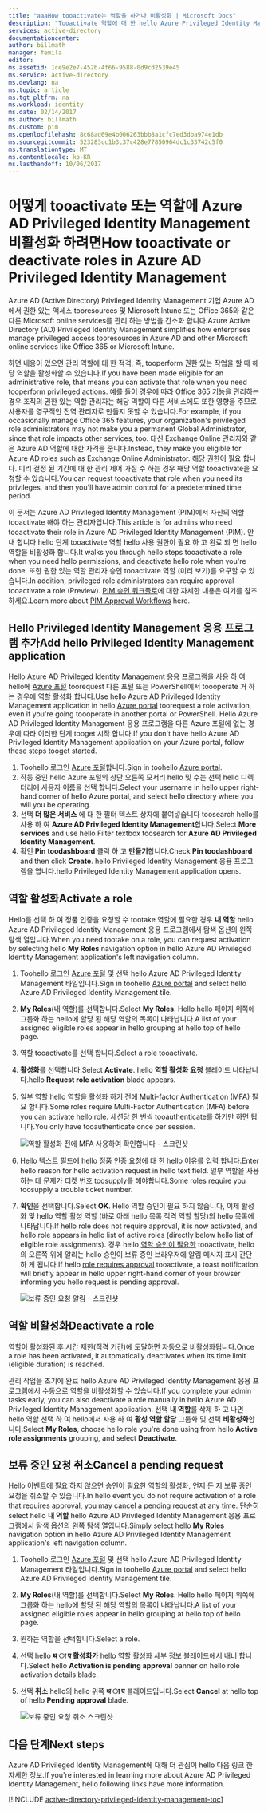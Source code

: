 ```yaml
---
title: "aaaHow tooactivate는 역할을 하거나 비활성화 | Microsoft Docs"
description: "Tooactivate 역할에 대 한 hello Azure Privileged Identity Management 응용 프로그램 id를 특권 하는 방법에 대해 알아봅니다."
services: active-directory
documentationcenter: 
author: billmath
manager: femila
editor: 
ms.assetid: 1ce9e2e7-452b-4f66-9588-0d9cd2539e45
ms.service: active-directory
ms.devlang: na
ms.topic: article
ms.tgt_pltfrm: na
ms.workload: identity
ms.date: 02/14/2017
ms.author: billmath
ms.custom: pim
ms.openlocfilehash: 8c68ad69e4b006263bbb8a1cfc7ed3dba974e1db
ms.sourcegitcommit: 523283cc1b3c37c428e77850964dc1c33742c5f0
ms.translationtype: MT
ms.contentlocale: ko-KR
ms.lasthandoff: 10/06/2017
---
```

# <a name="how-tooactivate-or-deactivate-roles-in-azure-ad-privileged-identity-management"></a><span data-ttu-id="99fd3-103">어떻게 tooactivate 또는 역할에 Azure AD Privileged Identity Management 비활성화 하려면</span><span class="sxs-lookup"><span data-stu-id="99fd3-103">How tooactivate or deactivate roles in Azure AD Privileged Identity Management</span></span>
<span data-ttu-id="99fd3-104">Azure AD (Active Directory) Privileged Identity Management 기업 Azure AD에서 권한 있는 액세스 tooresources 및 Microsoft Intune 또는 Office 365와 같은 다른 Microsoft online services를 관리 하는 방법을 간소화 합니다.</span><span class="sxs-lookup"><span data-stu-id="99fd3-104">Azure Active Directory (AD) Privileged Identity Management simplifies how enterprises manage privileged access tooresources in Azure AD and other Microsoft online services like Office 365 or Microsoft Intune.</span></span>  

<span data-ttu-id="99fd3-105">하면 내용이 있으면 관리 역할에 대 한 적격, 즉, tooperform 권한 있는 작업을 할 때 해당 역할을 활성화할 수 있습니다.</span><span class="sxs-lookup"><span data-stu-id="99fd3-105">If you have been made eligible for an administrative role, that means you can activate that role when you need tooperform privileged actions.</span></span> <span data-ttu-id="99fd3-106">예를 들어 경우에 따라 Office 365 기능을 관리하는 경우 조직의 권한 있는 역할 관리자는 해당 역할이 다른 서비스에도 또한 영향을 주므로 사용자를 영구적인 전역 관리자로 만들지 못할 수 있습니다.</span><span class="sxs-lookup"><span data-stu-id="99fd3-106">For example, if you occasionally manage Office 365 features, your organization's privileged role administrators may not make you a permanent Global Administrator, since that role impacts other services, too.</span></span> <span data-ttu-id="99fd3-107">대신 Exchange Online 관리자와 같은 Azure AD 역할에 대한 자격을 줍니다.</span><span class="sxs-lookup"><span data-stu-id="99fd3-107">Instead, they make you eligible for Azure AD roles such as Exchange Online Administrator.</span></span> <span data-ttu-id="99fd3-108">해당 권한이 필요 합니다. 미리 결정 된 기간에 대 한 관리 제어 가질 수 하는 경우 해당 역할 tooactivate을 요청할 수 있습니다.</span><span class="sxs-lookup"><span data-stu-id="99fd3-108">You can request tooactivate that role when you need its privileges, and then you'll have admin control for a predetermined time period.</span></span>

<span data-ttu-id="99fd3-109">이 문서는 Azure AD Privileged Identity Management (PIM)에서 자신의 역할 tooactivate 해야 하는 관리자입니다.</span><span class="sxs-lookup"><span data-stu-id="99fd3-109">This article is for admins who need tooactivate their role in Azure AD Privileged Identity Management (PIM).</span></span> <span data-ttu-id="99fd3-110">안내 합니다 hello 단계 tooactivate 역할 hello 사용 권한이 필요 하 고 완료 되 면 hello 역할을 비활성화 합니다.</span><span class="sxs-lookup"><span data-stu-id="99fd3-110">It walks you through hello steps tooactivate a role when you need hello permissions, and deactivate hello role when you're done.</span></span> <span data-ttu-id="99fd3-111">또한 권한 있는 역할 관리자 승인 tooactivate 역할 (미리 보기)를 요구할 수 있습니다.</span><span class="sxs-lookup"><span data-stu-id="99fd3-111">In addition, privileged role administrators can require approval tooactivate a role (Preview).</span></span> <span data-ttu-id="99fd3-112">[PIM 승인 워크플로](./privileged-identity-management/azure-ad-pim-approval-workflow.md)에 대한 자세한 내용은 여기를 참조하세요.</span><span class="sxs-lookup"><span data-stu-id="99fd3-112">Learn more about [PIM Approval Workflows](./privileged-identity-management/azure-ad-pim-approval-workflow.md) here.</span></span>

## <a name="add-hello-privileged-identity-management-application"></a><span data-ttu-id="99fd3-113">Hello Privileged Identity Management 응용 프로그램 추가</span><span class="sxs-lookup"><span data-stu-id="99fd3-113">Add hello Privileged Identity Management application</span></span>
<span data-ttu-id="99fd3-114">Hello Azure AD Privileged Identity Management 응용 프로그램을 사용 하 여 hello에 [Azure 포털](https://portal.azure.com/) toorequest 다른 포털 또는 PowerShell에서 toooperate 거 하는 경우에 역할 활성화 합니다.</span><span class="sxs-lookup"><span data-stu-id="99fd3-114">Use hello Azure AD Privileged Identity Management application in hello [Azure portal](https://portal.azure.com/) toorequest a role activation, even if you're going toooperate in another portal or PowerShell.</span></span> <span data-ttu-id="99fd3-115">Hello Azure AD Privileged Identity Management 응용 프로그램을 다른 Azure 포털에 없는 경우에 따라 이러한 단계 tooget 시작 합니다.</span><span class="sxs-lookup"><span data-stu-id="99fd3-115">If you don't have hello Azure AD Privileged Identity Management application on your Azure portal, follow these steps tooget started.</span></span>

1. <span data-ttu-id="99fd3-116">Toohello 로그인 [Azure 포털](https://portal.azure.com/)합니다.</span><span class="sxs-lookup"><span data-stu-id="99fd3-116">Sign in toohello [Azure portal](https://portal.azure.com/).</span></span>
2. <span data-ttu-id="99fd3-117">작동 중인 hello Azure 포털의 상단 오른쪽 모서리 hello 및 수는 선택 hello 디렉터리에 사용자 이름을 선택 합니다.</span><span class="sxs-lookup"><span data-stu-id="99fd3-117">Select your username in hello upper right-hand corner of hello Azure portal, and select hello directory where you will you be operating.</span></span>
3. <span data-ttu-id="99fd3-118">선택 **더 많은 서비스** 에 대 한 필터 텍스트 상자에 붙여넣습니다 toosearch hello를 사용 하 여 **Azure AD Privileged Identity Management**합니다.</span><span class="sxs-lookup"><span data-stu-id="99fd3-118">Select **More services** and use hello Filter textbox toosearch for **Azure AD Privileged Identity Management**.</span></span>
4. <span data-ttu-id="99fd3-119">확인 **Pin toodashboard** 클릭 하 고 **만들기**합니다.</span><span class="sxs-lookup"><span data-stu-id="99fd3-119">Check **Pin toodashboard** and then click **Create**.</span></span> <span data-ttu-id="99fd3-120">hello Privileged Identity Management 응용 프로그램을 엽니다.</span><span class="sxs-lookup"><span data-stu-id="99fd3-120">hello Privileged Identity Management application opens.</span></span>

## <a name="activate-a-role"></a><span data-ttu-id="99fd3-121">역할 활성화</span><span class="sxs-lookup"><span data-stu-id="99fd3-121">Activate a role</span></span>
<span data-ttu-id="99fd3-122">Hello를 선택 하 여 정품 인증을 요청할 수 tootake 역할에 필요한 경우 **내 역할** hello Azure AD Privileged Identity Management 응용 프로그램에서 탐색 옵션의 왼쪽 탐색 열입니다.</span><span class="sxs-lookup"><span data-stu-id="99fd3-122">When you need tootake on a role, you can request activation by selecting hello **My Roles** navigation option in hello Azure AD Privileged Identity Management application's left navigation column.</span></span>

1. <span data-ttu-id="99fd3-123">Toohello 로그인 [Azure 포털](https://portal.azure.com/) 및 선택 hello Azure AD Privileged Identity Management 타일입니다.</span><span class="sxs-lookup"><span data-stu-id="99fd3-123">Sign in toohello [Azure portal](https://portal.azure.com/) and select hello Azure AD Privileged Identity Management tile.</span></span>
2. <span data-ttu-id="99fd3-124">**My Roles**(내 역할)를 선택합니다.</span><span class="sxs-lookup"><span data-stu-id="99fd3-124">Select **My Roles**.</span></span> <span data-ttu-id="99fd3-125">Hello hello 페이지 위쪽에 그룹화 하는 hello에 할당 된 해당 역할의 목록이 나타납니다.</span><span class="sxs-lookup"><span data-stu-id="99fd3-125">A list of your assigned eligible roles appear in hello grouping at hello top of hello page.</span></span>
3. <span data-ttu-id="99fd3-126">역할 tooactivate를 선택 합니다.</span><span class="sxs-lookup"><span data-stu-id="99fd3-126">Select a role tooactivate.</span></span>
4. <span data-ttu-id="99fd3-127">**활성화**를 선택합니다.</span><span class="sxs-lookup"><span data-stu-id="99fd3-127">Select **Activate**.</span></span> <span data-ttu-id="99fd3-128">hello **역할 활성화 요청** 블레이드 나타납니다.</span><span class="sxs-lookup"><span data-stu-id="99fd3-128">hello **Request role activation** blade appears.</span></span>
5. <span data-ttu-id="99fd3-129">일부 역할 hello 역할을 활성화 하기 전에 Multi-factor Authentication (MFA) 필요 합니다.</span><span class="sxs-lookup"><span data-stu-id="99fd3-129">Some roles require Multi-Factor Authentication (MFA) before you can activate hello role.</span></span> <span data-ttu-id="99fd3-130">세션당 한 번씩 tooauthenticate를 하기만 하면 됩니다.</span><span class="sxs-lookup"><span data-stu-id="99fd3-130">You only have tooauthenticate once per session.</span></span>
   
    ![역할 활성화 전에 MFA 사용하여 확인합니다 - 스크린샷][2]
6. <span data-ttu-id="99fd3-132">Hello 텍스트 필드에 hello 정품 인증 요청에 대 한 hello 이유를 입력 합니다.</span><span class="sxs-lookup"><span data-stu-id="99fd3-132">Enter hello reason for hello activation request in hello text field.</span></span>  <span data-ttu-id="99fd3-133">일부 역할을 사용 하는 데 문제가 티켓 번호 toosupply를 해야합니다.</span><span class="sxs-lookup"><span data-stu-id="99fd3-133">Some roles require you toosupply a trouble ticket number.</span></span>
7. <span data-ttu-id="99fd3-134">**확인**을 선택합니다.</span><span class="sxs-lookup"><span data-stu-id="99fd3-134">Select **OK**.</span></span>  <span data-ttu-id="99fd3-135">Hello 역할 승인이 필요 하지 않습니다, 이제 활성화 및 hello 역할 활성 역할 (바로 아래 hello 목록 적격 역할 할당)의 hello 목록에 나타납니다.</span><span class="sxs-lookup"><span data-stu-id="99fd3-135">If hello role does not require approval, it is now activated, and hello role appears in hello list of active roles (directly below hello list of eligible role assignments).</span></span> <span data-ttu-id="99fd3-136">경우 hello [역할 승인이 필요한](./privileged-identity-management/azure-ad-pim-approval-workflow.md) tooactivate, hello의 오른쪽 위에 알리는 hello 승인이 보류 중인 브라우저에 알림 메시지 표시 간단 하 게 됩니다.</span><span class="sxs-lookup"><span data-stu-id="99fd3-136">If hello [role requires approval](./privileged-identity-management/azure-ad-pim-approval-workflow.md) tooactivate, a toast notification will briefly appear in hello upper right-hand corner of your browser informing you hello request is pending approval.</span></span>

    ![보류 중인 요청 알림 - 스크린샷][3]

## <a name="deactivate-a-role"></a><span data-ttu-id="99fd3-138">역할 비활성화</span><span class="sxs-lookup"><span data-stu-id="99fd3-138">Deactivate a role</span></span>
<span data-ttu-id="99fd3-139">역할이 활성화된 후 시간 제한(적격 기간)에 도달하면 자동으로 비활성화됩니다.</span><span class="sxs-lookup"><span data-stu-id="99fd3-139">Once a role has been activated, it automatically deactivates when its time limit (eligible duration) is reached.</span></span>

<span data-ttu-id="99fd3-140">관리 작업을 조기에 완료 hello Azure AD Privileged Identity Management 응용 프로그램에서 수동으로 역할을 비활성화할 수 있습니다.</span><span class="sxs-lookup"><span data-stu-id="99fd3-140">If you complete your admin tasks early, you can also deactivate a role manually in hello Azure AD Privileged Identity Management application.</span></span>  <span data-ttu-id="99fd3-141">선택 **내 역할**를 삭제 하 고 나면 hello 역할 선택 하 여 hello에서 사용 하 여 **활성 역할 할당** 그룹화 및 선택 **비활성화**합니다.</span><span class="sxs-lookup"><span data-stu-id="99fd3-141">Select **My Roles**, choose hello role you're done using from hello **Active role assignments** grouping, and select **Deactivate**.</span></span>  

## <a name="cancel-a-pending-request"></a><span data-ttu-id="99fd3-142">보류 중인 요청 취소</span><span class="sxs-lookup"><span data-stu-id="99fd3-142">Cancel a pending request</span></span>
<span data-ttu-id="99fd3-143">Hello 이벤트에 필요 하지 않으면 승인이 필요한 역할의 활성화, 언제 든 지 보류 중인 요청을 취소할 수 있습니다.</span><span class="sxs-lookup"><span data-stu-id="99fd3-143">In hello event you do not require activation of a role that requires approval, you may cancel a pending request at any time.</span></span> <span data-ttu-id="99fd3-144">단순히 select hello **내 역할** hello Azure AD Privileged Identity Management 응용 프로그램에서 탐색 옵션의 왼쪽 탐색 열입니다.</span><span class="sxs-lookup"><span data-stu-id="99fd3-144">Simply select hello **My Roles** navigation option in hello Azure AD Privileged Identity Management application's left navigation column.</span></span>

1. <span data-ttu-id="99fd3-145">Toohello 로그인 [Azure 포털](https://portal.azure.com/) 및 선택 hello Azure AD Privileged Identity Management 타일입니다.</span><span class="sxs-lookup"><span data-stu-id="99fd3-145">Sign in toohello [Azure portal](https://portal.azure.com/) and select hello Azure AD Privileged Identity Management tile.</span></span>
2. <span data-ttu-id="99fd3-146">**My Roles**(내 역할)를 선택합니다.</span><span class="sxs-lookup"><span data-stu-id="99fd3-146">Select **My Roles**.</span></span> <span data-ttu-id="99fd3-147">Hello hello 페이지 위쪽에 그룹화 하는 hello에 할당 된 해당 역할의 목록이 나타납니다.</span><span class="sxs-lookup"><span data-stu-id="99fd3-147">A list of your assigned eligible roles appear in hello grouping at hello top of hello page.</span></span>
3. <span data-ttu-id="99fd3-148">원하는 역할을 선택합니다.</span><span class="sxs-lookup"><span data-stu-id="99fd3-148">Select a role.</span></span>
4. <span data-ttu-id="99fd3-149">선택 hello **थ ा प 활성화가** hello 역할 활성화 세부 정보 블레이드에서 배너 합니다.</span><span class="sxs-lookup"><span data-stu-id="99fd3-149">Select hello **Activation is pending approval** banner on hello role activation details blade.</span></span>
5. <span data-ttu-id="99fd3-150">선택 **취소** hello의 hello 위쪽 **थ ा प** 블레이드입니다.</span><span class="sxs-lookup"><span data-stu-id="99fd3-150">Select **Cancel** at hello top of hello **Pending approval** blade.</span></span>

   ![보류 중인 요청 취소 스크린샷][4]

## <a name="next-steps"></a><span data-ttu-id="99fd3-152">다음 단계</span><span class="sxs-lookup"><span data-stu-id="99fd3-152">Next steps</span></span>
<span data-ttu-id="99fd3-153">Azure AD Privileged Identity Management에 대해 더 관심이 hello 다음 링크 한 자세한 정보.</span><span class="sxs-lookup"><span data-stu-id="99fd3-153">If you're interested in learning more about Azure AD Privileged Identity Management, hello following links have more information.</span></span>

[!INCLUDE [active-directory-privileged-identity-management-toc](../../includes/active-directory-privileged-identity-management-toc.md)]

<!--Image references-->

[1]: ./media/active-directory-privileged-identity-management-configure/PIM_EnablePim.png
[2]: ./media/active-directory-privileged-identity-management-how-to-activate-role/PIM_activation_MFA.png
[3]: ./media/active-directory-privileged-identity-management-how-to-activate-role/PIM_Request_Pending_Toast2.png
[4]: ./media/active-directory-privileged-identity-management-how-to-activate-role/PIM_Request_Pending_Banner_Cancel.png
